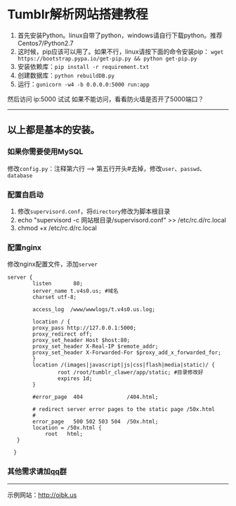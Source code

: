 # Tumblr解析网站搭建教程
1. 首先安装Python。linux自带了python，windows请自行下载python。推荐Centos7/Python2.7
2. 这时候，pip应该可以用了。如果不行，linux请按下面的命令安装pip：
    `wget https://bootstrap.pypa.io/get-pip.py && python get-pip.py`
3. 安装依赖库：`pip install -r requirement.txt`
4. 创建数据库：`python rebuildDB.py`
5. 运行：`gunicorn -w4 -b 0.0.0.0:5000 run:app`

然后访问 ip:5000 试试
如果不能访问，看看防火墙是否开了5000端口？

------

## 以上都是基本的安装。
### 如果你需要使用MySQL
修改`config.py`：注释第六行 --> 第五行开头#去掉，修改`user`、`passwd`、`database`

### 配置自启动
1. 修改`supervisord.conf`，将`directory`修改为脚本根目录
2. echo "supervisord -c 网站根目录/supervisord.conf" >> /etc/rc.d/rc.local
3. chmod +x /etc/rc.d/rc.local

### 配置nginx
修改nginx配置文件，添加`server`
```
server {
        listen       80;
        server_name t.v4s0.us; #域名
        charset utf-8;

        access_log  /www/wwwlogs/t.v4s0.us.log;

        location / {
        proxy_pass http://127.0.0.1:5000;
        proxy_redirect off;
        proxy_set_header Host $host:80;
        proxy_set_header X-Real-IP $remote_addr;
        proxy_set_header X-Forwarded-For $proxy_add_x_forwarded_for;
        }
        location /(images|javascript|js|css|flash|media|static)/ {
                root /root/tumblr_clawer/app/static; #目录修改好
                expires 1d;
        }

        #error_page  404              /404.html;

        # redirect server error pages to the static page /50x.html
        #
        error_page   500 502 503 504  /50x.html;
        location = /50x.html {
            root   html;
   }

  }
```

### 其他需求请加[qq群](https://jq.qq.com/?_wv=1027&k=5G8OtPx)

------
示例网站：http://ojbk.us

